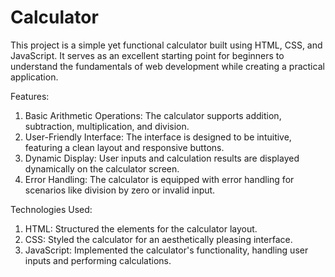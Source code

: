# Calculator
This project is a simple yet functional calculator built using HTML, CSS, and JavaScript. It serves as an excellent starting point for beginners to understand the fundamentals of web development while creating a practical application.

Features:

1. Basic Arithmetic Operations: The calculator supports addition, subtraction, multiplication, and division.
2. User-Friendly Interface: The interface is designed to be intuitive, featuring a clean layout and responsive buttons.
3. Dynamic Display: User inputs and calculation results are displayed dynamically on the calculator screen.
4. Error Handling: The calculator is equipped with error handling for scenarios like division by zero or invalid input.

Technologies Used:

1. HTML: Structured the elements for the calculator layout.
2. CSS: Styled the calculator for an aesthetically pleasing interface.
3. JavaScript: Implemented the calculator's functionality, handling user inputs and performing calculations.
